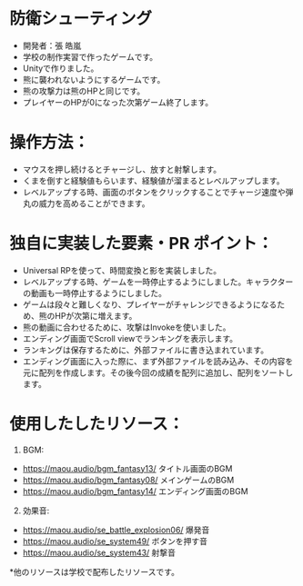 # 防衛シューティング
- 開発者：張 皓嵐
- 学校の制作実習で作ったゲームです。
- Unityで作りました。
- 熊に襲われないようにするゲームです。
- 熊の攻撃力は熊のHPと同じです。
- プレイヤーのHPが0になった次第ゲーム終了します。


# 操作方法：
- マウスを押し続けるとチャージし、放すと射撃します。
- くまを倒すと経験値もらいます、経験値が溜まるとレベルアップします。
- レベルアップする時、画面のボタンをクリックすることでチャージ速度や弾丸の威力を高めることができます。


# 独自に実装した要素・PR ポイント：
- Universal RPを使って、時間変換と影を実装しました。
- レベルアップする時、ゲームを一時停止するようにしました。キャラクターの動画も一時停止するようにしました。
- ゲームは段々と難しくなり、プレイヤーがチャレンジできるようになるため、熊のHPが次第に増えます。
- 熊の動画に合わせるために、攻撃はInvokeを使いました。
- エンディング画面でScroll viewでランキングを表示します。
- ランキングは保存するために、外部ファイルに書き込まれています。
- エンディング画面に入った際に、まず外部ファイルを読み込み、その内容を元に配列を作成します。その後今回の成績を配列に追加し、配列をソートします。

# 使用したしたリソース：
1. BGM:
- https://maou.audio/bgm_fantasy13/ タイトル画面のBGM
- https://maou.audio/bgm_fantasy08/ メインゲームのBGM
- https://maou.audio/bgm_fantasy14/ エンディング画面のBGM

2. 効果音:
- https://maou.audio/se_battle_explosion06/ 爆発音
- https://maou.audio/se_system49/ ボタンを押す音
- https://maou.audio/se_system43/ 射撃音

*他のリソースは学校で配布したリソースです。
